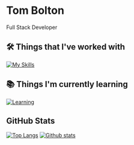 # Tom Bolton

Full Stack Developer

## 🛠️ Things that I've worked with
[![My Skills](https://skillicons.dev/icons?i=js,ts,nodejs,react,docker,java,spring,aws,dynamodb,nestjs,nextjs,postgres,mysql,mongodb,rabbitmq,redis,html,css,vim,neovim)](https://skillicons.dev)

## 📚 Things I'm currently learning
[![Learning](https://skillicons.dev/icons?i=cpp,cmake,wasm,terraform)](https://skillicons.dev)

## GitHub Stats
[![Top Langs](https://github-readme-stats.vercel.app/api/top-langs/?username=abu-hiba&layout=compact&theme=tokyonight&count_private=true&hide_border=true)](https://github.com/abu-hiba)
[![Github stats](https://github-readme-stats.vercel.app/api?username=abu-hiba&theme=tokyonight&count_private=true&hide_border=true&line_height=20)](https://github.com/abu-hiba)
<!--
- 🔭 I’m currently working on ...
- 🌱 I’m currently learning ...
- 👯 I’m looking to collaborate on ...
- 🤔 I’m looking for help with ...
- 💬 Ask me about ...
- 📫 How to reach me: ...
- 😄 Pronouns: ...
- ⚡ Fun fact: ...
-->
